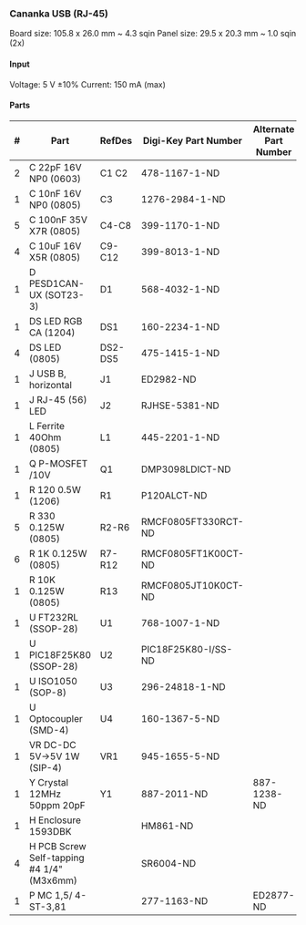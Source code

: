 ### Cananka USB (RJ-45) ###

Board size: 105.8 x 26.0 mm ~ 4.3 sqin
Panel size: 29.5 x 20.3 mm ~ 1.0 sqin (2x)


#### Input ####

Voltage: 5 V ±10%
Current: 150 mA (max)


#### Parts ####

|  # | Part                                      | RefDes  | Digi-Key Part Number       | Alternate Part Number      |
|---:|-------------------------------------------|---------|----------------------------|----------------------------|
|  2 | C 22pF 16V NP0 (0603)                     | C1 C2   | 478-1167-1-ND              |                            |
|  1 | C 10nF 16V NP0 (0805)                     | C3      | 1276-2984-1-ND             |                            |
|  5 | C 100nF 35V X7R (0805)                    | C4-C8   | 399-1170-1-ND              |                            |
|  4 | C 10uF 16V X5R (0805)                     | C9-C12  | 399-8013-1-ND              |                            |
|  1 | D PESD1CAN-UX (SOT23-3)                   | D1      | 568-4032-1-ND              |                            |
|  1 | DS LED RGB CA (1204)                      | DS1     | 160-2234-1-ND              |                            |
|  4 | DS LED (0805)                             | DS2-DS5 | 475-1415-1-ND              |                            |
|  1 | J USB B, horizontal                       | J1      | ED2982-ND                  |                            |
|  1 | J RJ-45 (56) LED                          | J2      | RJHSE-5381-ND              |                            |
|  1 | L Ferrite 40Ohm (0805)                    | L1      | 445-2201-1-ND              |                            |
|  1 | Q P-MOSFET /10V                           | Q1      | DMP3098LDICT-ND            |                            |
|  1 | R 120 0.5W (1206)                         | R1      | P120ALCT-ND                |                            |
|  5 | R 330 0.125W (0805)                       | R2-R6   | RMCF0805FT330RCT-ND        |                            |
|  6 | R 1K 0.125W (0805)                        | R7-R12  | RMCF0805FT1K00CT-ND        |                            |
|  1 | R 10K 0.125W (0805)                       | R13     | RMCF0805JT10K0CT-ND        |                            |
|  1 | U FT232RL (SSOP-28)                       | U1      | 768-1007-1-ND              |                            |
|  1 | U PIC18F25K80 (SSOP-28)                   | U2      | PIC18F25K80-I/SS-ND        |                            |
|  1 | U ISO1050 (SOP-8)                         | U3      | 296-24818-1-ND             |                            |
|  1 | U Optocoupler (SMD-4)                     | U4      | 160-1367-5-ND              |                            |
|  1 | VR DC-DC 5V->5V 1W (SIP-4)                | VR1     | 945-1655-5-ND              |                            |
|  1 | Y Crystal 12MHz 50ppm 20pF                | Y1      | 887-2011-ND                | 887-1238-ND                |
|  1 | H Enclosure 1593DBK                       |         | HM861-ND                   |                            |
|  4 | H PCB Screw Self-tapping #4 1/4" (M3x6mm) |         | SR6004-ND                  |                            |
|  1 | P MC 1,5/ 4-ST-3,81                       |         | 277-1163-ND                | ED2877-ND                  |
